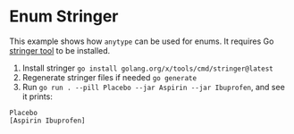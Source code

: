# Enum Stringer

This example shows how `anytype` can be used for enums. It requires Go [stringer tool](https://pkg.go.dev/golang.org/x/tools/cmd/stringer) to be installed.

1. Install stringer `go install golang.org/x/tools/cmd/stringer@latest`
1. Regenerate stringer files if needed `go generate`
1. Run `go run . --pill Placebo --jar Aspirin --jar Ibuprofen`, and see it prints:
  ```
  Placebo
  [Aspirin Ibuprofen]
  ```